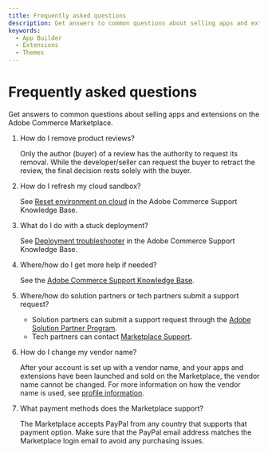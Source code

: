 ```yaml
---
title: Frequently asked questions
description: Get answers to common questions about selling apps and extensions on the Adobe Commerce Marketplace.
keywords:
  - App Builder
  - Extensions
  - Themes
---
```


# Frequently asked questions

Get answers to common questions about selling apps and extensions on the Adobe Commerce Marketplace.

1. How do I remove product reviews?

   Only the author (buyer) of a review has the authority to request its removal. While the developer/seller can request the buyer to retract the review, the final decision rests solely with the buyer.

1. How do I refresh my cloud sandbox?

   See [Reset environment on cloud](https://experienceleague.adobe.com/en/docs/commerce-knowledge-base/kb/how-to/reset-environment-on-cloud) in the Adobe Commerce Support Knowledge Base.

1. What do I do with a stuck deployment?

   See [Deployment troubleshooter](https://experienceleague.adobe.com/en/docs/commerce-knowledge-base/kb/troubleshooting/deployment/magento-deployment-troubleshooter) in the Adobe Commerce Support Knowledge Base.

1. Where/how do I get more help if needed?

   See the [Adobe Commerce Support Knowledge Base](https://experienceleague.adobe.com/en/docs/commerce-knowledge-base/kb/overview).

1. Where/how do solution partners or tech partners submit a support request?

   - Solution partners can submit a support request through the [Adobe Solution Partner Program](https://solutionpartners.adobe.com/solution-partners/home.html).
   - Tech partners can contact [Marketplace Support](mailto:commercemarketplacesupport@adobe.com).

1. How do I change my vendor name?

   After your account is set up with a vendor name, and your apps and extensions have been launched and sold on the Marketplace, the vendor name cannot be changed. For more information on how the vendor name is used, see [profile information](https://developer.adobe.com/commerce/marketplace/guides/sellers/profile-information/#company).

1. What payment methods does the Marketplace support?

   The Marketplace accepts PayPal from any country that supports that payment option. Make sure that the PayPal email address matches the Marketplace login email to avoid any purchasing issues.
